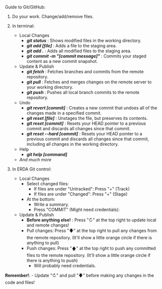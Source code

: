 Guide to Git/GitHub:

1. Do your work. Change/add/remove files.
   
2. In terminal:
   - Local Changes
     - ***git status*** : Shows modified files in the working directory.
     - ***git add [file]*** : Adds a file to the staging area.
     - ***git add .*** : Adds all modified files to the staging area.
     - ***git commit -m "[commit message]"*** : Commits your staged content as a new commit snapshot.
   - Update & Publish
     - ***git fetch*** : Fetches branches and commits from the remote repository.
     - ***git pull*** : Fetches and merges changes on the remote server to your working directory.
     - ***git push*** : Pushes all local branch commits to the remote repository.
   -  Undo
      -  ***git revert [commit]*** : Creates a new commit that undoes all of the changes made in a specified commit.
      -  ***git reset [file]*** : Unstages the file, but preserves its contents.
      -  ***git reset [commit]*** : Resets your HEAD pointer to a previous commit and discards all changes since that commit.
      -  ***git reset --hard [commit]*** : Resets your HEAD pointer to a previous commit and discards all changes since that commit, including all changes in the working directory.
   - Help
      - ***git help [command]***
   - *And much more*
     
3. In ERDA Git control:
    - Local Changes
       - Select changed files:
          -  If files are under "Untracked": Press "+" (Track)
          -  If files are under "Changed": Press "+" (Stage)
       - At the bottom:
          -  Write a summary.
          -  Press "COMMIT" (Might need credentials):
    - Update & Publish
        - **Before anything else!** : Press "↻" at the top right to update local and remote changes!
        - Pull changes: Press "🡇" at the top right to pull any changes from the remote repository. (It'll show a little orange circle if there is anything to pull)
        - Push changes: Press "🡅" at the top right to push any committed files to the remote repository. (It'll show a little orange circle if there is anything to push)
            - Will probably need credentials. 

**Remember!**:
    - Update "↻" and pull "🡇" before making any changes in the code and files!